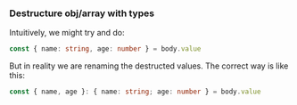 
### Destructure obj/array with types
Intuitively, we might try and do:
```ts
const { name: string, age: number } = body.value
```

But in reality we are renaming the destructed values. The correct way is like this:
```ts
const { name, age }: { name: string; age: number } = body.value
```
